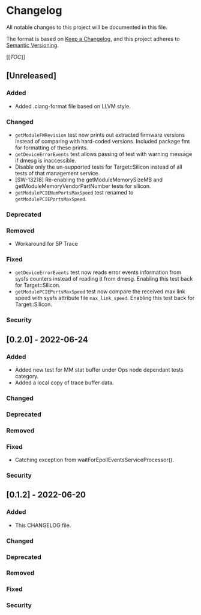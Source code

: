 # Changelog
All notable changes to this project will be documented in this file.

The format is based on [Keep a Changelog](https://keepachangelog.com/en/1.0.0/),
and this project adheres to [Semantic Versioning](https://semver.org/spec/v2.0.0.html).

[[_TOC_]]

## [Unreleased]
### Added
- Added .clang-format file based on LLVM style.
### Changed
- `getModuleFWRevision` test now prints out extracted firmware versions instead
  of comparing with hard-coded versions. Included package fmt for formatting of
  these prints.
- `getDeviceErrorEvents` test allows passing of test with warning message if
  dmesg is inaccessible.
- Disable only the un-supported tests for Target::Silicon instead of all tests
  of that management service.
- [SW-13218] Re-enabling the getModuleMemorySizeMB and getModuleMemoryVendorPartNumber tests for silicon.
- `getModulePCIENumPortsMaxSpeed` test renamed to `getModulePCIEPortsMaxSpeed`.
### Deprecated
### Removed
- Workaround for SP Trace
### Fixed
- `getDeviceErrorEvents` test now reads error events information from sysfs
  counters instead of reading it from dmesg. Enabling this test back for
  Target::Silicon.
- `getModulePCIEPortsMaxSpeed` test now compare the received max link speed with
  sysfs attribute file `max_link_speed`. Enabling this test back for
  Target::Silicon.
### Security

## [0.2.0] - 2022-06-24
### Added
- Added new test for MM stat buffer under Ops node dependant tests category.
- Added a local copy of trace buffer data.
### Changed
### Deprecated
### Removed
### Fixed
- Catching exception from waitForEpollEventsServiceProcessor().
### Security

## [0.1.2] - 2022-06-20
### Added
- This CHANGELOG file.
### Changed
### Deprecated
### Removed
### Fixed
### Security
